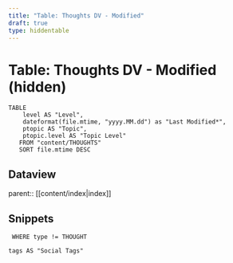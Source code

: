 ```yaml
---
title: "Table: Thoughts DV - Modified"
draft: true
type: hiddentable
---
```

# Table: Thoughts DV - Modified (hidden)

```dataview
TABLE
	level AS "Level",
	dateformat(file.mtime, "yyyy.MM.dd") as "Last Modified*",
	ptopic AS "Topic",
	ptopic.level AS "Topic Level"
   FROM "content/THOUGHTS"
   SORT file.mtime DESC
```


## Dataview
parent:: [[content/index|index]]
## Snippets

```dataview
 WHERE type != THOUGHT

tags AS "Social Tags"
```